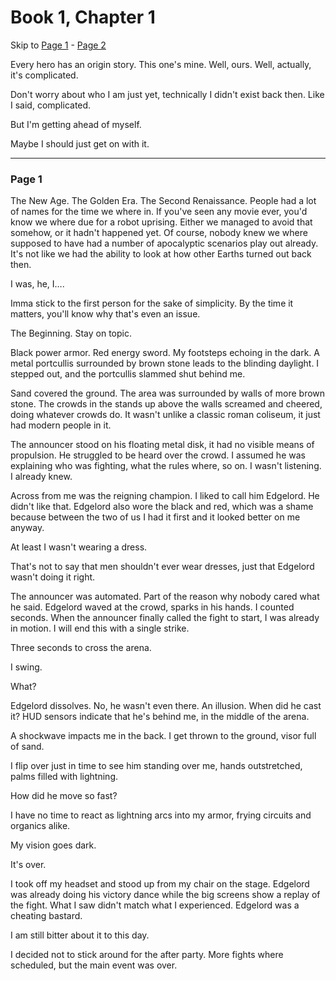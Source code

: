 # Book 1, Chapter 1
Skip to [Page 1](#page-01) - [Page 2](#page-02)

Every hero has an origin story. This one's mine. Well, ours. Well, actually, it's complicated.

Don't worry about who I am just yet, technically I didn't exist back then. Like I said, complicated.

But I'm getting ahead of myself.

Maybe I should just get on with it.

---

### Page 1

The New Age. The Golden Era. The Second Renaissance. People had a lot of names for the time we where in. If you've seen any movie ever, you'd know we where due for a robot uprising. Either we managed to avoid that somehow, or it hadn't happened yet. Of course, nobody knew we where supposed to have had a number of apocalyptic scenarios play out already. It's not like we had the ability to look at how other Earths turned out back then.

I was, he, I….

Imma stick to the first person for the sake of simplicity. By the time it matters, you'll know why that's even an issue.

The Beginning. Stay on topic.

Black power armor. Red energy sword. My footsteps echoing in the dark. A metal portcullis surrounded by brown stone leads to the blinding daylight. I stepped out, and the portcullis slammed shut behind me.

Sand covered the ground. The area was surrounded by walls of more brown stone. The crowds in the stands up above the walls screamed and cheered, doing whatever crowds do. It wasn't unlike a classic roman coliseum, it just had modern people in it.

The announcer stood on his floating metal disk, it had no visible means of propulsion. He struggled to be heard over the crowd. I assumed he was explaining who was fighting, what the rules where, so on. I wasn't listening. I already knew.

Across from me was the reigning champion. I liked to call him Edgelord. He didn't like that. Edgelord also wore the black and red, which was a shame because between the two of us I had it first and it looked better on me anyway.

At least I wasn't wearing a dress.

That's not to say that men shouldn't ever wear dresses, just that Edgelord wasn't doing it right.

The announcer was automated. Part of the reason why nobody cared what he said. Edgelord waved at the crowd, sparks in his hands. I counted seconds. When the announcer finally called the fight to start, I was already in motion. I will end this with a single strike.

Three seconds to cross the arena.

I swing.

What?

Edgelord dissolves. No, he wasn't even there. An illusion. When did he cast it? HUD sensors indicate that he's behind me, in the middle of the arena.

A shockwave impacts me in the back. I get thrown to the ground, visor full of sand.

I flip over just in time to see him standing over me, hands outstretched, palms filled with lightning.

How did he move so fast?

I have no time to react as lightning arcs into my armor, frying circuits and organics alike.

My vision goes dark.

It's over.

I took off my headset and stood up from my chair on the stage. Edgelord was already doing his victory dance while the big screens show a replay of the fight. What I saw didn't match what I experienced. Edgelord was a cheating bastard.

I am still bitter about it to this day.

I decided not to stick around for the after party. More fights where scheduled, but the main event was over.
